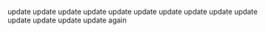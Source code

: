 
update
update
update
update
update
update
update
update
update
update
update
update
update
update again
